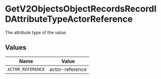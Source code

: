 # GetV2ObjectsObjectRecordsRecordIDAttributeTypeActorReference

The attribute type of the value.


## Values

| Name              | Value             |
| ----------------- | ----------------- |
| `ACTOR_REFERENCE` | actor-reference   |